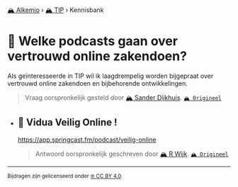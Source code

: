 [🏔️ Alkemio](https://welcome.alkem.io/) › [🏔️ TIP](https://alkem.io/tip/dashboard) › Kennisbank
# 📄 Welke podcasts gaan over vertrouwd online zakendoen?
Als geïnteresseerde in TIP wil ik laagdrempelig worden bijgepraat over vertrouwd online zakendoen en bijbehorende ontwikkelingen.
> Vraag oorspronkelijk gesteld door [🏔️ Sander Dijkhuis](https://alkem.io/user/sander-dijkhuis-3912). [`🏔️ Origineel`](https://alkem.io/tip/collaboration/welkepodcastsgaan-4647)

- ## <a id="viduveiligonline-8058"></a> 📌 Vidua Veilig Online !
  <https://app.springcast.fm/podcast/veilig-online>

  
  > Antwoord oorspronkelijk geschreven door [🏔️ R Wijk](https://alkem.io/tip/collaboration/welkepodcastsgaan-4647/posts/viduveiligonline-8058). [`🏔️ Origineel`](https://alkem.io/tip/collaboration/welkepodcastsgaan-4647/posts/viduveiligonline-8058)

* * *
<small>Bijdragen zijn gelicenseerd onder [🌐 CC BY 4.0](https://creativecommons.org/licenses/by/4.0/deed.nl).</small>
